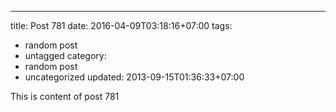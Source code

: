 ---
title: Post 781
date: 2016-04-09T03:18:16+07:00
tags:
  - random post
  - untagged
category:
  - random post
  - uncategorized
updated: 2013-09-15T01:36:33+07:00

This is content of post 781
